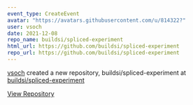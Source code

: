 ```yaml
---
event_type: CreateEvent
avatar: "https://avatars.githubusercontent.com/u/814322?"
user: vsoch
date: 2021-12-08
repo_name: buildsi/spliced-experiment
html_url: https://github.com/buildsi/spliced-experiment
repo_url: https://github.com/buildsi/spliced-experiment
---
```


<a href='https://github.com/vsoch' target='_blank'>vsoch</a> created a new repository, buildsi/spliced-experiment at <a href='https://github.com/buildsi/spliced-experiment' target='_blank'>buildsi/spliced-experiment</a>

<a href='https://github.com/buildsi/spliced-experiment' target='_blank'>View Repository</a>